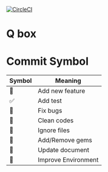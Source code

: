 [![CircleCI](https://circleci.com/gh/takuyaohashi/qbox/tree/master.svg?style=svg)](https://circleci.com/gh/takuyaohashi/qbox/tree/master)

# Q box



# Commit Symbol

|Symbol  |Meaning  |
|---|---|
|:muscle: | Add new feature |
|:white_check_mark: | Add test |
|:bug: | Fix bugs |
|:lipstick: | Clean codes |
|:see_no_evil: | Ignore files |
|:gem: | Add/Remove gems |
|:memo: | Update document |
|:wrench: | Improve Environment |
